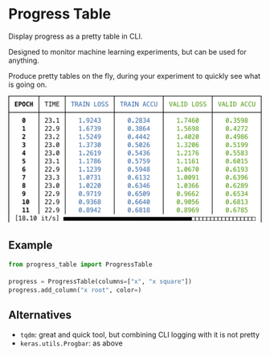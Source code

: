 # Progress Table

Display progress as a pretty table in CLI.

Designed to monitor machine learning experiments, but can be used for anything.

Produce pretty tables on the fly, during your experiment to quickly see what is going on.

![example](progress_table_example.png)

## Example

```python
from progress_table import ProgressTable

progress = ProgressTable(columns=["x", "x square"])
progress.add_column("x root", color=)
```

## Alternatives

* `tqdm`: great and quick tool, but combining CLI logging with it is not pretty
* `keras.utils.Progbar`: as above